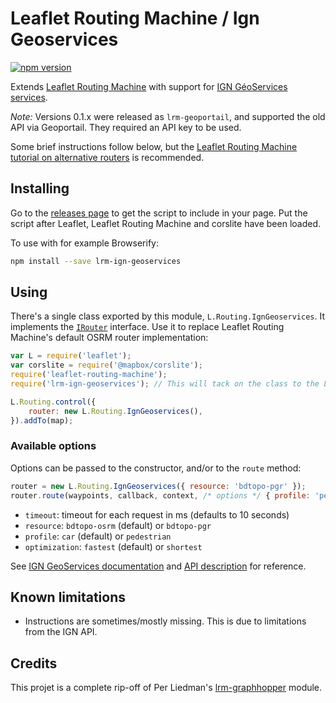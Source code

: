 # Leaflet Routing Machine / Ign Geoservices

[![npm version](https://img.shields.io/npm/v/lrm-ign-geoservices.svg)](https://www.npmjs.com/package/lrm-ign-geoservices)

Extends [Leaflet Routing Machine](https://github.com/perliedman/leaflet-routing-machine) with support for [IGN GéoServices services](https://geoservices.ign.fr/services-web).

*Note:* Versions 0.1.x were released as `lrm-geoportail`, and supported the old API via Geoportail. They required an API key to be used.

Some brief instructions follow below, but the [Leaflet Routing Machine tutorial on alternative routers](http://www.liedman.net/leaflet-routing-machine/tutorials/alternative-routers/) is recommended.

## Installing

Go to the [releases page](https://github.com/tmuguet/lrm-ign-geoservices/releases) to get the script to include in your page. Put the script after Leaflet, Leaflet Routing Machine and corslite have been loaded.

To use with for example Browserify:

```sh
npm install --save lrm-ign-geoservices
```

## Using

There's a single class exported by this module, `L.Routing.IgnGeoservices`. It implements the [`IRouter`](http://www.liedman.net/leaflet-routing-machine/api/#irouter) interface. Use it to replace Leaflet Routing Machine's default OSRM router implementation:

```javascript
var L = require('leaflet');
var corslite = require('@mapbox/corslite');
require('leaflet-routing-machine');
require('lrm-ign-geoservices'); // This will tack on the class to the L.Routing namespace

L.Routing.control({
    router: new L.Routing.IgnGeoservices(),
}).addTo(map);
```

### Available options

Options can be passed to the constructor, and/or to the `route` method:

```javascript
router = new L.Routing.IgnGeoservices({ resource: 'bdtopo-pgr' });
router.route(waypoints, callback, context, /* options */ { profile: 'pedestrian' });
```

* `timeout`: timeout for each request in ms (defaults to 10 seconds)
* `resource`: `bdtopo-osrm` (default) or `bdtopo-pgr`
* `profile`: `car` (default) or `pedestrian`
* `optimization`: `fastest` (default) or `shortest`

See [IGN GeoServices documentation](https://geoservices.ign.fr/services-web-experts-calcul#9436) and [API description](https://wxs.ign.fr/geoportail/itineraire/rest/1.0.0/getCapabilities) for reference.

## Known limitations

* Instructions are sometimes/mostly missing. This is due to limitations from the IGN API.

## Credits

This projet is a complete rip-off of Per Liedman's [lrm-graphhopper](https://github.com/perliedman/lrm-graphhopper) module.
